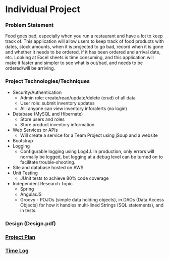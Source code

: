 # Individual Project 

### Problem Statement

Food goes bad, especially when you run a restaurant and have a lot to keep track of. 
This application will allow users to keep track of food products with dates, 
stock amounts, when it is projected to go bad, record when it is gone and whether it 
needs to be ordered, if it has been ordered and arrival date, etc. Looking at Excel 
sheets is time consuming, and this application will make it faster and simpler to see 
what is out/bad, and needs to be ordered/will be arriving.


### Project Technologies/Techniques 

* Security/Authentication
  * Admin role: create/read/update/delete (crud) of all data
  * User role: submit inventory updates
  * All: anyone can view inventory info/alerts (no login)
* Database (MySQL and Hibernate)
  * Store users and roles
  * Store product inventory information
* Web Services or APIs
  * Will create a service for a Team Project using jSoup and a website
* Bootstrap
* Logging
  * Configurable logging using Log4J. In production, only errors will normally be logged, 
    but logging at a debug level can be turned on to facilitate trouble-shooting. 
* Site and database hosted on AWS
* Unit Testing
  * JUnit tests to achieve 80% code coverage
* Independent Research Topic
  * Spring
  * AngularJS
  * Groovy - POJOs (simple data holding objects), in DAOs (Data Access Objects) for how 
    it handles multi-lined Strings (SQL statements), and in tests.

### Design (Design.pdf)

### [Project Plan](ProjectPlan.md)

### [Time Log](TimeLog.md)
